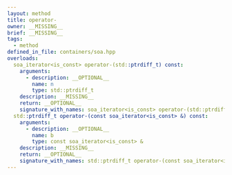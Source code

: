 ```yaml
---
layout: method
title: operator-
owner: __MISSING__
brief: __MISSING__
tags:
  - method
defined_in_file: containers/soa.hpp
overloads:
  soa_iterator<is_const> operator-(std::ptrdiff_t) const:
    arguments:
      - description: __OPTIONAL__
        name: n
        type: std::ptrdiff_t
    description: __MISSING__
    return: __OPTIONAL__
    signature_with_names: soa_iterator<is_const> operator-(std::ptrdiff_t n) const
  std::ptrdiff_t operator-(const soa_iterator<is_const> &) const:
    arguments:
      - description: __OPTIONAL__
        name: b
        type: const soa_iterator<is_const> &
    description: __MISSING__
    return: __OPTIONAL__
    signature_with_names: std::ptrdiff_t operator-(const soa_iterator<is_const> & b) const
---
```

